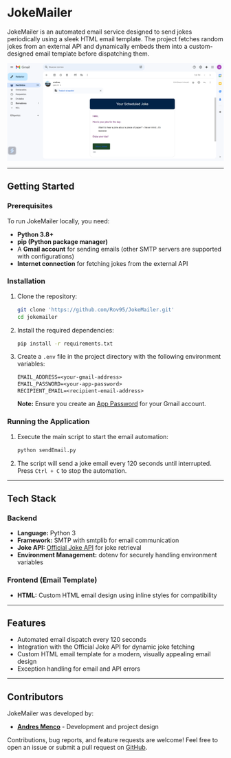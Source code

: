 # JokeMailer

JokeMailer is an automated email service designed to send jokes periodically using a sleek HTML email template. The project fetches random jokes from an external API and dynamically embeds them into a custom-designed email template before dispatching them.

![alt text](email_jokes.png)

---

## Getting Started

### Prerequisites
To run JokeMailer locally, you need:
- **Python 3.8+**
- **pip (Python package manager)**
- A **Gmail account** for sending emails (other SMTP servers are supported with configurations)
- **Internet connection** for fetching jokes from the external API

### Installation

1. Clone the repository:
   ```bash
   git clone 'https://github.com/Rov95/JokeMailer.git'
   cd jokemailer
   ```

2. Install the required dependencies:
   ```bash
   pip install -r requirements.txt
   ```

3. Create a `.env` file in the project directory with the following environment variables:
   ```env
   EMAIL_ADDRESS=<your-gmail-address>
   EMAIL_PASSWORD=<your-app-password>
   RECIPIENT_EMAIL=<recipient-email-address>
   ```

   **Note:** Ensure you create an [App Password](https://support.google.com/mail/answer/185833?hl=en) for your Gmail account.

### Running the Application

1. Execute the main script to start the email automation:
   ```bash
   python sendEmail.py
   ```

2. The script will send a joke email every 120 seconds until interrupted. Press `Ctrl + C` to stop the automation.

---

## Tech Stack

### Backend
- **Language:** Python 3
- **Framework:** SMTP with smtplib for email communication
- **Joke API:** [Official Joke API](https://official-joke-api.appspot.com) for joke retrieval
- **Environment Management:** dotenv for securely handling environment variables

### Frontend (Email Template)
- **HTML:** Custom HTML email design using inline styles for compatibility

---

## Features

- Automated email dispatch every 120 seconds
- Integration with the Official Joke API for dynamic joke fetching
- Custom HTML email template for a modern, visually appealing email design
- Exception handling for email and API errors

---

## Contributors

JokeMailer was developed by:
- **[Andres Menco](https://github.com/Rov95)** - Development and project design

Contributions, bug reports, and feature requests are welcome! Feel free to open an issue or submit a pull request on [GitHub](https://github.com/Rov95/JokeMailer.git).


